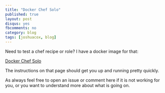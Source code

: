 ```yaml
---
title: "Docker Chef Solo"
published: true
layout: post
disqus: yes
fbcomments: no
category: blog
tags: [joshuacox, blog]
---
```


Need to test a chef recipe or role?  I have a docker image for that:

[Docker Chef Solo](http://joshuacox.github.io/docker-chef-solo/)

The instructions on that page should get you up and running pretty quickly.

As always feel free to open an issue or comment here if it is not working for you, or you want to understand more about what is going on.
